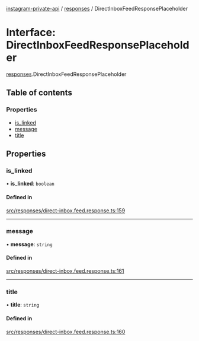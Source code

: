 [instagram-private-api](../../README.md) / [responses](../../modules/responses.md) / DirectInboxFeedResponsePlaceholder

# Interface: DirectInboxFeedResponsePlaceholder

[responses](../../modules/responses.md).DirectInboxFeedResponsePlaceholder

## Table of contents

### Properties

- [is\_linked](DirectInboxFeedResponsePlaceholder.md#is_linked)
- [message](DirectInboxFeedResponsePlaceholder.md#message)
- [title](DirectInboxFeedResponsePlaceholder.md#title)

## Properties

### is\_linked

• **is\_linked**: `boolean`

#### Defined in

[src/responses/direct-inbox.feed.response.ts:159](https://github.com/Nerixyz/instagram-private-api/blob/4971f34/src/responses/direct-inbox.feed.response.ts#L159)

___

### message

• **message**: `string`

#### Defined in

[src/responses/direct-inbox.feed.response.ts:161](https://github.com/Nerixyz/instagram-private-api/blob/4971f34/src/responses/direct-inbox.feed.response.ts#L161)

___

### title

• **title**: `string`

#### Defined in

[src/responses/direct-inbox.feed.response.ts:160](https://github.com/Nerixyz/instagram-private-api/blob/4971f34/src/responses/direct-inbox.feed.response.ts#L160)
